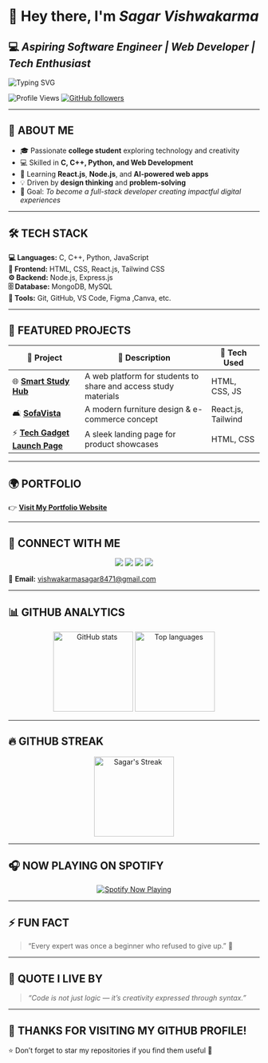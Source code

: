 # 👋 **Hey there, I'm _Sagar Vishwakarma_**  
## 💻 *Aspiring Software Engineer | Web Developer | Tech Enthusiast*

![Typing SVG](https://readme-typing-svg.herokuapp.com?font=Fira+Code&weight=600&size=24&pause=1000&color=00F7FF&center=true&vCenter=true&width=600&lines=👋+Hey%2C+I'm+Sagar+Vishwakarma!;💻+Aspiring+Software+Engineer;🌐+Web+Developer+%7C+Tech+Enthusiast;🚀+Passionate+about+Innovation+and+Design)

![Profile Views](https://komarev.com/ghpvc/?username=Aj1900sagar&label=Profile%20views&color=0e75b6&style=flat)
[![GitHub followers](https://img.shields.io/github/followers/Aj1900sagar?label=Followers&style=social)](https://github.com/Aj1900sagar)

---

## 🌟 **ABOUT ME**
- 🎓 Passionate **college student** exploring technology and creativity  
- 💻 Skilled in **C, C++, Python, and Web Development**  
- 🌱 Learning **React.js**, **Node.js**, and **AI-powered web apps**  
- 💡 Driven by **design thinking** and **problem-solving**  
- 🎯 Goal: *To become a full-stack developer creating impactful digital experiences*  

---

## 🛠️ **TECH STACK**
**💻 Languages:** C, C++, Python, JavaScript  
**🎨 Frontend:** HTML, CSS, React.js, Tailwind CSS  
**⚙️ Backend:** Node.js, Express.js  
**🗄️ Database:** MongoDB, MySQL  
**🧰 Tools:** Git, GitHub, VS Code, Figma ,Canva, etc.

---

## 🚀 **FEATURED PROJECTS**
| 🌟 **Project** | 📖 **Description** | 🧩 **Tech Used** |
|----------------|--------------------|------------------|
| 🌐 [**Smart Study Hub**](http://127.0.0.1:5500/) | A web platform for students to share and access study materials | HTML, CSS, JS |
| 🛋️ [**SofaVista**](#) | A modern furniture design & e-commerce concept | React.js, Tailwind |
| ⚡ [**Tech Gadget Launch Page**](http://127.0.0.1:3000/index.html) | A sleek landing page for product showcases | HTML, CSS |

---

## 🌍 **PORTFOLIO**
👉 [**Visit My Portfolio Website**](http://127.0.0.1:3000/index.html?serverWindowId=d09a3a2a-500c-4b76-a6d9-ef160b2979eb)   

---

## 🔗 **CONNECT WITH ME**
<p align="center">
<a href="https://www.linkedin.com/in/sagar-vishwakarma1900/" target="_blank"><img src="https://img.shields.io/badge/LinkedIn-%230077B5.svg?&style=for-the-badge&logo=linkedin&logoColor=white"/></a>
<a href="https://github.com/Aj1900sagar" target="_blank"><img src="https://img.shields.io/badge/GitHub-%23181717.svg?&style=for-the-badge&logo=github&logoColor=white"/></a>
<a href="https://instagram.com/aj1900_sagar" target="_blank"><img src="https://img.shields.io/badge/Instagram-%23E4405F.svg?&style=for-the-badge&logo=instagram&logoColor=white"/></a>
<a href="https://www.youtube.com/@MrAJSagar" target="_blank"><img src="https://img.shields.io/badge/YouTube-%23FF0000.svg?&style=for-the-badge&logo=youtube&logoColor=white"/></a>
</p>

📩 **Email:** [vishwakarmasagar8471@gmail.com](mailto:vishwakarmasagar8471@gmail.com)

---

## 📊 **GITHUB ANALYTICS**
<p align="center">
  <img src="https://github-readme-stats.vercel.app/api?username=Aj1900sagar&show_icons=true&theme=radical" alt="GitHub stats" height="160"/>
  <img src="https://github-readme-stats.vercel.app/api/top-langs/?username=Aj1900sagar&layout=compact&theme=radical" alt="Top languages" height="160"/>
</p>

---

## 🔥 **GITHUB STREAK**
<p align="center">
  <img src="https://github-readme-streak-stats.herokuapp.com/?user=Aj1900sagar&theme=radical" alt="Sagar's Streak" height="160"/>
</p>

---

## 🎧 **NOW PLAYING ON SPOTIFY**
<p align="center">
  <a href="https://spotify-github-profile.vercel.app/api/view?uid=yourspotifyid&redirect=true" target="_blank">
    <img src="https://spotify-github-profile.vercel.app/api/view?uid=yourspotifyid&cover_image=true&theme=default&show_offline=false&background_color=121212&interchange=true" alt="Spotify Now Playing" />
  </a>
</p>
 

---

## ⚡ **FUN FACT**
> “Every expert was once a beginner who refused to give up.” 💪  

---

## 💬 **QUOTE I LIVE BY**
> *“Code is not just logic — it’s creativity expressed through syntax.”*  

---

## 🎯 **THANKS FOR VISITING MY GITHUB PROFILE!**  
⭐ Don’t forget to star my repositories if you find them useful 💫  
